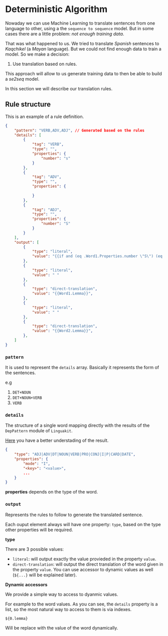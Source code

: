 # Deterministic Algorithm

Nowaday we can use Machine Learning to translate sentences from one language to other, using a the `sequence to sequence` model. But in some cases there are a little problem: _not enough training data_.

That was what happened to us. We tried to translate _Spanish_ sentences to _Kaqchikel_ (a _Mayan_ language). But we could not find enough data to train a model. So we make a decision: 

1. Use translation based on rules.

This approach will allow to us generate training data to then be able to build a _se2seq_ model.

In this section we will describe our translation rules.

## Rule structure

This is an example of a rule definition.

```json
{
    "pattern": "VERB,ADV,ADJ", // Generated based on the rules
    "details": [
        {
            "tag": "VERB",
            "type": "",
            "properties": {
                "number": "s"
            }
        },
        {
            "tag": "ADV",
            "type": "",
            "properties": {
                
            }
        },
        {
            "tag": "ADJ",
            "type": "",
            "properties": {
                "number": "S"
            }
        }
    ],
    "output": [
        {
            "type": "literal",
            "value": "{{if and (eq .Word1.Properties.number \"S\") (eq .Word3.Properties.number \"S\")}} {{- \"a\" -}} {{else}} {{- \"r\" -}} {{end}}"
        },
        {
            "type": "literal",
            "value": " "
        },
        {
            "type": "direct-translation",
            "value": "{{Word1.Lemma}}",
        },
        {
            "type": "literal",
            "value": " "
        },
        {
            "type": "direct-translation",
            "value": "{{Word2.Lemma}}",
        },
    ]
}
```

### `pattern`

It is used to represent the `details` array. Basically it represents the form of the sentences.

e.g
1. `DET+NOUN`
2. `DET+NOUN+VERB`
3. `VERB`

### `details`


The structure of a single word mapping directly with the results of the `DepPattern` module of `Linguakit`.

[Here](https://github.com/gamallo/DepPattern/blob/master/doc/tutorialGrammar.pdf) you have a better understading of the result.

```json
{
    "type": "ADJ|ADV|DT|NOUN|VERB|PRO|CONJ|I|P|CARD|DATE",
    "properties": {
        "mode": "I",
        "<key>": "<value>",
        ...
    }
}
```

**properties** depends on the type of the word.

### `output`

Represents the rules to follow to generate the translated sentence.

Each ouput element always will have one property: `type`, based on the type other properties will be required.

**type**

There are 3 possible values:
- `literal`: will output exactly the value provieded in the property `value`.
- `direct-translation`: will output the direct translation of the word given in the property `value`. You can use accessor to dynamic values as well (`${...}` will be explained later).

**Dynamic accessors**

We provide a simple way to access to dyanmic values.

For example to the word values. As you can see, the `details` property is a list, so the most natural way to access to them is via indexes.

```
${0.lemma}
```
Will be replace with the value of the word dynamically.

